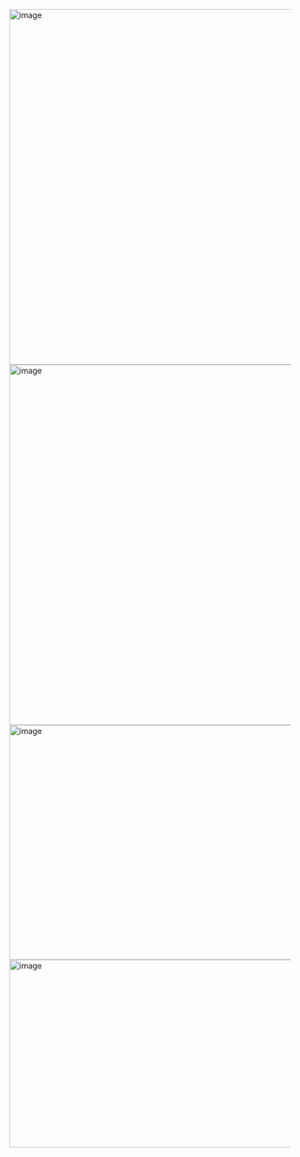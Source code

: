<img width="1365" height="636" alt="image" src="https://github.com/user-attachments/assets/796412dc-c121-41c6-82f6-6987e4edb464" />
<img width="1207" height="645" alt="image" src="https://github.com/user-attachments/assets/c86a1944-4f9e-436f-ba4a-e4f97908154e" />
<img width="952" height="420" alt="image" src="https://github.com/user-attachments/assets/62bea4df-2948-47ae-83bc-0f92831dcf9a" />
<img width="1014" height="336" alt="image" src="https://github.com/user-attachments/assets/66d6d58c-babe-409f-9491-da9a6e31f3b8" />


